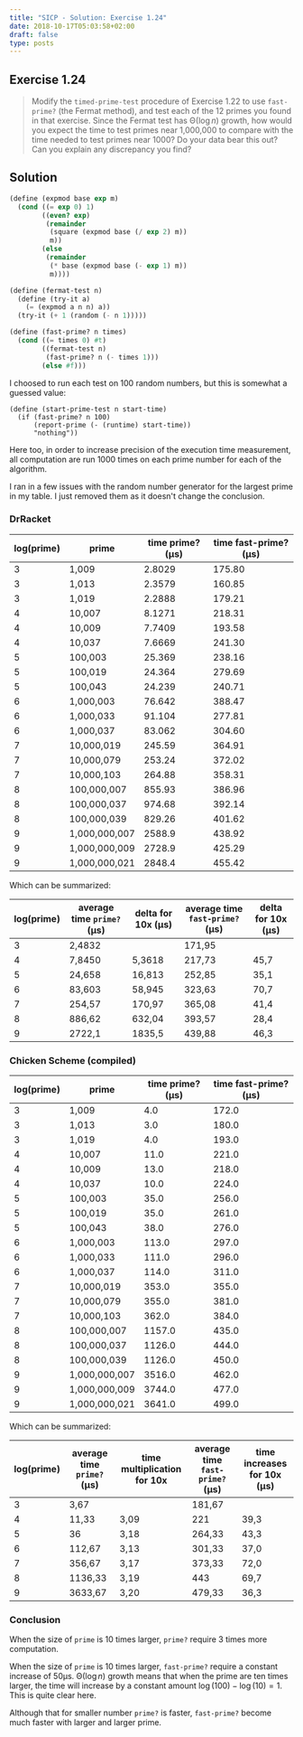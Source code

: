 ```yaml
---
title: "SICP - Solution: Exercise 1.24"
date: 2018-10-17T05:03:58+02:00
draft: false
type: posts
---
```


## Exercise 1.24

> Modify the `timed-prime-test` procedure of Exercise 1.22 to use `fast-prime?` (the Fermat method), and test each of the 12 primes you found in that exercise. Since the Fermat test has ${\mathrm\Theta(\log n)}$ growth, how would you expect the time to test primes near 1,000,000 to compare with the time needed to test primes near 1000? Do your data bear this out? Can you explain any discrepancy you find?

## Solution

```scheme
(define (expmod base exp m)
  (cond ((= exp 0) 1)
        ((even? exp)
         (remainder
          (square (expmod base (/ exp 2) m))
          m))
        (else
         (remainder
          (* base (expmod base (- exp 1) m))
          m))))

(define (fermat-test n)
  (define (try-it a)
    (= (expmod a n n) a))
  (try-it (+ 1 (random (- n 1)))))

(define (fast-prime? n times)
  (cond ((= times 0) #t)
        ((fermat-test n)
         (fast-prime? n (- times 1)))
        (else #f)))
```

I choosed to run each test on 100 random numbers, but this is somewhat a guessed value:

```
(define (start-prime-test n start-time)
  (if (fast-prime? n 100)
      (report-prime (- (runtime) start-time))
      "nothing"))
```

Here too, in order to increase precision of the execution time measurement, all computation are run 1000 times on each prime number for each of the algorithm.

I ran in a few issues with the random number generator for the largest prime in my table. I just removed them as it doesn't change the conclusion.

### DrRacket

| log(prime) | prime         | time prime? (µs) | time fast-prime? (µs) |
| ---------- | ------------- | ---------------- | --------------------- |
| 3          | 1,009         | 2.8029           | 175.80                |
| 3          | 1,013         | 2.3579           | 160.85                |
| 3          | 1,019         | 2.2888           | 179.21                |
| 4          | 10,007        | 8.1271           | 218.31                |
| 4          | 10,009        | 7.7409           | 193.58                |
| 4          | 10,037        | 7.6669           | 241.30                |
| 5          | 100,003       | 25.369           | 238.16                |
| 5          | 100,019       | 24.364           | 279.69                |
| 5          | 100,043       | 24.239           | 240.71                |
| 6          | 1,000,003     | 76.642           | 388.47                |
| 6          | 1,000,033     | 91.104           | 277.81                |
| 6          | 1,000,037     | 83.062           | 304.60                |
| 7          | 10,000,019    | 245.59           | 364.91                |
| 7          | 10,000,079    | 253.24           | 372.02                |
| 7          | 10,000,103    | 264.88           | 358.31                |
| 8          | 100,000,007   | 855.93           | 386.96                |
| 8          | 100,000,037   | 974.68           | 392.14                |
| 8          | 100,000,039   | 829.26           | 401.62                |
| 9          | 1,000,000,007 | 2588.9           | 438.92                |
| 9          | 1,000,000,009 | 2728.9           | 425.29                |
| 9          | 1,000,000,021 | 2848.4           | 455.42                |

Which can be summarized:

| log(prime) | average time `prime?` (µs) | delta for 10x (µs) | average time `fast-prime?` (µs) | delta for 10x (µs) |
| ---------- | -------------------------- | ------------------ | ------------------------------- | ------------------ |
| 3          | 2,4832                     |                    | 171,95                          |                    |
| 4          | 7,8450                     | 5,3618             | 217,73                          | 45,7               |
| 5          | 24,658                     | 16,813             | 252,85                          | 35,1               |
| 6          | 83,603                     | 58,945             | 323,63                          | 70,7               |
| 7          | 254,57                     | 170,97             | 365,08                          | 41,4               |
| 8          | 886,62                     | 632,04             | 393,57                          | 28,4               |
| 9          | 2722,1                     | 1835,5             | 439,88                          | 46,3               |

### Chicken Scheme (compiled)

| log(prime) | prime         | time prime? (µs) | time fast-prime? (µs) |
| ---------- | ------------- | ---------------- | --------------------- |
| 3          | 1,009         | 4.0              | 172.0                 |
| 3          | 1,013         | 3.0              | 180.0                 |
| 3          | 1,019         | 4.0              | 193.0                 |
| 4          | 10,007        | 11.0             | 221.0                 |
| 4          | 10,009        | 13.0             | 218.0                 |
| 4          | 10,037        | 10.0             | 224.0                 |
| 5          | 100,003       | 35.0             | 256.0                 |
| 5          | 100,019       | 35.0             | 261.0                 |
| 5          | 100,043       | 38.0             | 276.0                 |
| 6          | 1,000,003     | 113.0            | 297.0                 |
| 6          | 1,000,033     | 111.0            | 296.0                 |
| 6          | 1,000,037     | 114.0            | 311.0                 |
| 7          | 10,000,019    | 353.0            | 355.0                 |
| 7          | 10,000,079    | 355.0            | 381.0                 |
| 7          | 10,000,103    | 362.0            | 384.0                 |
| 8          | 100,000,007   | 1157.0           | 435.0                 |
| 8          | 100,000,037   | 1126.0           | 444.0                 |
| 8          | 100,000,039   | 1126.0           | 450.0                 |
| 9          | 1,000,000,007 | 3516.0           | 462.0                 |
| 9          | 1,000,000,009 | 3744.0           | 477.0                 |
| 9          | 1,000,000,021 | 3641.0           | 499.0                 |

Which can be summarized:

| log(prime) | average time `prime?` (µs) | time multiplication for 10x | average time `fast-prime?` (µs) | time increases for 10x (µs) |
| ---------- | -------------------------- | --------------------------- | ------------------------------- | -------------------------- |
| 3          | 3,67                       |                             | 181,67                          |                            |
| 4          | 11,33                      | 3,09                        | 221                             | 39,3                       |
| 5          | 36                         | 3,18                        | 264,33                          | 43,3                       |
| 6          | 112,67                     | 3,13                        | 301,33                          | 37,0                       |
| 7          | 356,67                     | 3,17                        | 373,33                          | 72,0                       |
| 8          | 1136,33                    | 3,19                        | 443                             | 69,7                       |
| 9          | 3633,67                    | 3,20                        | 479,33                          | 36,3                       |

### Conclusion

When the size of `prime` is 10 times larger, `prime?` require 3 times more computation.

When the size of  `prime` is 10 times larger, `fast-prime?` require a constant increase of 50µs. ${\mathrm\Theta(\log n)}$ growth means that when the prime are ten times larger, the time will increase by a constant amount ${\log(100)-\log(10)=1}$. This is quite clear here.

Although that for smaller number `prime?` is faster, `fast-prime?` become much faster with larger and larger prime.
